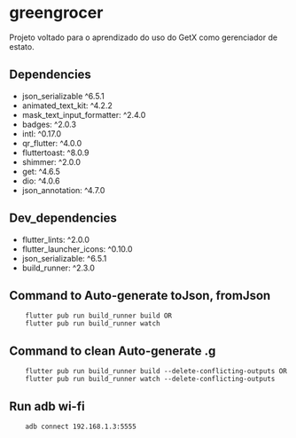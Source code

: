 # greengrocer

Projeto voltado para o aprendizado do uso do GetX como gerenciador de estato.

## Dependencies

- json_serializable ^6.5.1
- animated_text_kit: ^4.2.2
- mask_text_input_formatter: ^2.4.0
- badges: ^2.0.3
- intl: ^0.17.0
- qr_flutter: ^4.0.0
- fluttertoast: ^8.0.9
- shimmer: ^2.0.0
- get: ^4.6.5
- dio: ^4.0.6
- json_annotation: ^4.7.0

## Dev_dependencies
- flutter_lints: ^2.0.0
- flutter_launcher_icons: ^0.10.0
- json_serializable: ^6.5.1
- build_runner: ^2.3.0


## Command to Auto-generate toJson, fromJson
``` batch
    flutter pub run build_runner build OR
    flutter pub run build_runner watch
```

## Command to clean Auto-generate .g
``` batch
    flutter pub run build_runner build --delete-conflicting-outputs OR
    flutter pub run build_runner watch --delete-conflicting-outputs
```

## Run adb wi-fi
``` batch
    adb connect 192.168.1.3:5555
```